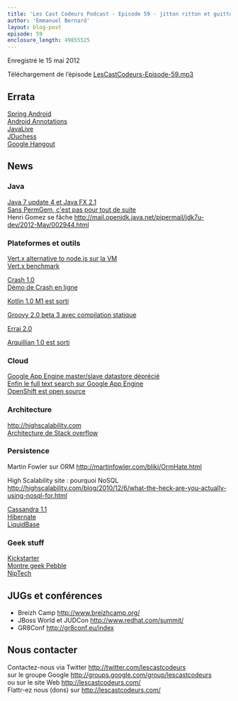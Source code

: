 ```yaml
---
title: 'Les Cast Codeurs Podcast - Episode 59 - jitton ritton et guitton sont dans une permgen'
author: 'Emmanuel Bernard'
layout: blog-post
episode: 59
enclosure_length: 49855525
---
```

Enregistré le 15 mai 2012

Téléchargement de l’épisode [LesCastCodeurs-Episode-59.mp3](http://traffic.libsyn.com/lescastcodeurs/LesCastCodeurs-Episode-59.mp3)

## Errata

[Spring Android](http://www.springsource.org/spring-android)  
[Android Annotations](http://code.google.com/p/androidannotations/)  
[JavaLive](http://javalive.fr)  
[JDuchess](http://www.duchess-france.org/)  
[Google Hangout](http://support.google.com/plus/bin/answer.py?hl=en&answer=1215273)  

## News

### Java

[Java 7 update 4 et Java FX 2.1](https://blogs.oracle.com/java/entry/five_update_java_releases)  
[Sans PermGem, c'est pas pour tout de suite](https://blogs.oracle.com/java/entry/java_7_questions_answers)  
Henri Gomez se fâche <http://mail.openjdk.java.net/pipermail/jdk7u-dev/2012-May/002944.html>

### Plateformes et outils

[Vert.x alternative to node.js sur la VM](http://vertx.io/)  
[Vert.x benchmark](http://vertxproject.wordpress.com/2012/05/09/vert-x-vs-node-js-simple-http-benchmarks/)

[Crash 1.0](http://blog.julienviet.com/2012/04/23/crash-1_0-released/)  
[Démo de Crash en ligne](http://crash.vietj.cloudbees.net/)  

[Kotlin 1.0 M1 est sorti](http://blog.jetbrains.com/kotlin/2012/04/kotlin-m1-is-out/)

[Groovy 2.0 beta 3 avec compilation statique](http://bit.ly/JpIGPH)

[Errai 2.0](http://errai-blog.blogspot.fr/2012/05/errai-20-is-ready.html)

[Arquillian 1.0 est sorti](http://arquillian.org/blog/2012/04/10/arquillian-first-stable-release/)

### Cloud

[Google App Engine master/slave datastore déprécié](http://googleappengine.blogspot.fr/2012/04/masterslave-datastore-thanks-for-all.html)  
[Enfin le full text search sur Google App Engine](http://googleappengine.blogspot.fr/2012/05/looking-for-search-find-it-on-google.html)  
[OpenShift est open source](https://openshift.redhat.com/community/blogs/announcing-openshift-origin-the-open-source-platform-as-a-service-paas)  

### Architecture

<http://highscalability.com>  
[Architecture de Stack overflow](http://highscalability.com/blog/2009/8/5/stack-overflow-architecture.html)

### Persistence

Martin Fowler sur ORM <http://martinfowler.com/bliki/OrmHate.html>  

High Scalability site : pourquoi NoSQL  
<http://highscalability.com/blog/2010/12/6/what-the-heck-are-you-actually-using-nosql-for.html>  

[Cassandra 1.1](http://www.datastax.com/dev/blog/whats-new-in-cassandra-1-1)  
[Hibernate](http://hibernate.org)  
[LiquidBase](http://www.liquibase.org/)

### Geek stuff

[Kickstarter](http://www.kickstarter.com)  
[Montre geek Pebble](http://www.kickstarter.com/projects/597507018/pebble-e-paper-watch-for-iphone-and-android)  
[NipTech](http://www.niptech.com/)  

## JUGs et conférences

- Breizh Camp <http://www.breizhcamp.org/>
- JBoss World et JUDCon <http://www.redhat.com/summit/>
- GR8Conf <http://gr8conf.eu/index>

## Nous contacter

Contactez-nous via Twitter <http://twitter.com/lescastcodeurs>  
sur le groupe Google <http://groups.google.com/group/lescastcodeurs>  
ou sur le site Web <http://lescastcodeurs.com/>  
Flattr-ez nous (dons) sur <http://lescastcodeurs.com/>
